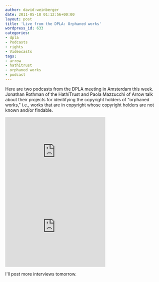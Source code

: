 ```yaml
---
author: david-weinberger
date: 2011-05-18 01:12:56+00:00
layout: post
title: 'Live from the DPLA: Orphaned works'
wordpress_id: 633
categories:
- dpla
- Podcasts
- rights
- Videocasts
tags:
- arrow
- hathitrust
- orphaned works
- podcast
---
```


Here are two podcasts from the DPLA meeting in Amsterdam this week. Jonathan Rothman of the HathiTrust and Paola Mazzucchi of Arrow talk about their projects for identifying the copyright holders of "orphaned works," i.e., works that are in copyright whose copyright holders are not known and/or findable.

<div class="embed-container"><iframe width="320" height="240" src="https://www.youtube.com/embed/SLhGDc4hlLM" frameborder="0" allowfullscreen></iframe></div>

<div class="embed-container"><iframe width="320" height="240" src="https://www.youtube.com/embed/afZyrK2BXNs" frameborder="0" allowfullscreen></iframe></div>

I'll post more interviews tomorrow.
